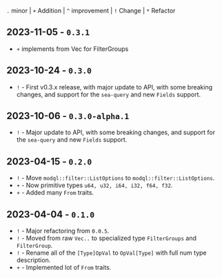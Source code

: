 
`.` minor | `+` Addition | `^` improvement | `!` Change | `*` Refactor


## 2023-11-05 - `0.3.1`

- `+` implements from Vec<F> for FilterGroups

## 2023-10-24 - `0.3.0`

- `!` - First v0.3.x release, with major update to API, with some breaking changes, and support for the `sea-query` and new `Fields` support.

## 2023-10-06 - `0.3.0-alpha.1`

- `!` - Major update to API, with some breaking changes, and support for the `sea-query` and new `Fields` support.

## 2023-04-15 - `0.2.0`

- `!` - Move `modql::filter::ListOptions` to `modql::filter::ListOptions`.
- `+` - Now primitive types `u64, u32, i64, i32, f64, f32`.
- `+` - Added many `From` traits.

## 2023-04-04 - `0.1.0`

- `!` - Major refactoring from `0.0.5`. 
- `!` - Moved from raw `Vec..` to specialized type `FilterGroups` and `FilterGroup`.
- `!` - Rename all of the `[Type]OpVal` to `OpVal[Type]` with full num type description. 
- `+` - Implemented lot of `From` traits.
